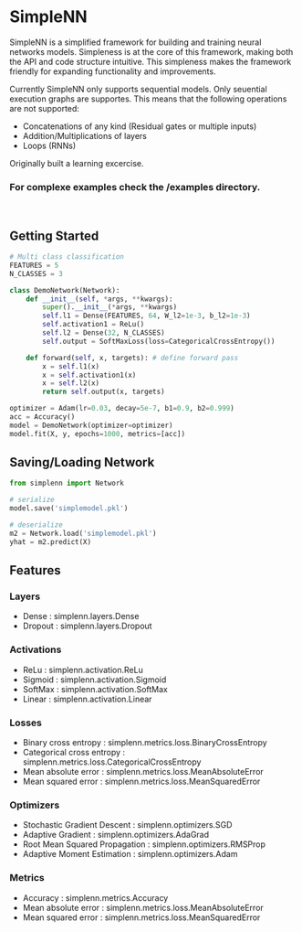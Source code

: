 # SimpleNN

SimpleNN is a simplified framework for building and training neural networks models. Simpleness is at the core of this framework, making both the API and code structure intuitive.
This simpleness makes the framework friendly for expanding functionality and improvements.

Currently SimpleNN only supports sequential models. Only seuential execution graphs are supportes. This means that the following operations are not supported:

- Concatenations of any kind (Residual gates or multiple inputs)
- Addition/Multiplications of layers
- Loops (RNNs)

Originally built a learning excercise.

### **For complexe examples check the /examples directory.**

<br>

## Getting Started

```python
# Multi class classification
FEATURES = 5
N_CLASSES = 3

class DemoNetwork(Network):
    def __init__(self, *args, **kwargs):
        super().__init__(*args, **kwargs)
        self.l1 = Dense(FEATURES, 64, W_l2=1e-3, b_l2=1e-3)
        self.activation1 = ReLu()
        self.l2 = Dense(32, N_CLASSES)
        self.output = SoftMaxLoss(loss=CategoricalCrossEntropy())

    def forward(self, x, targets): # define forward pass
        x = self.l1(x)
        x = self.activation1(x)
        x = self.l2(x)
        return self.output(x, targets)

optimizer = Adam(lr=0.03, decay=5e-7, b1=0.9, b2=0.999)
acc = Accuracy()
model = DemoNetwork(optimizer=optimizer)
model.fit(X, y, epochs=1000, metrics=[acc])
```

## Saving/Loading Network

```python
from simplenn import Network

# serialize
model.save('simplemodel.pkl')

# deserialize
m2 = Network.load('simplemodel.pkl')
yhat = m2.predict(X)
```

## Features

### Layers

- Dense : simplenn.layers.Dense
- Dropout : simplenn.layers.Dropout

### Activations

- ReLu : simplenn.activation.ReLu
- Sigmoid : simplenn.activation.Sigmoid
- SoftMax : simplenn.activation.SoftMax
- Linear : simplenn.activation.Linear

### Losses

- Binary cross entropy : simplenn.metrics.loss.BinaryCrossEntropy
- Categorical cross entropy : simplenn.metrics.loss.CategoricalCrossEntropy
- Mean absolute error : simplenn.metrics.loss.MeanAbsoluteError
- Mean squared error : simplenn.metrics.loss.MeanSquaredError

### Optimizers

- Stochastic Gradient Descent : simplenn.optimizers.SGD
- Adaptive Gradient : simplenn.optimizers.AdaGrad
- Root Mean Squared Propagation : simplenn.optimizers.RMSProp
- Adaptive Moment Estimation : simplenn.optimizers.Adam

### Metrics

- Accuracy : simplenn.metrics.Accuracy
- Mean absolute error : simplenn.metrics.loss.MeanAbsoluteError
- Mean squared error : simplenn.metrics.loss.MeanSquaredError
